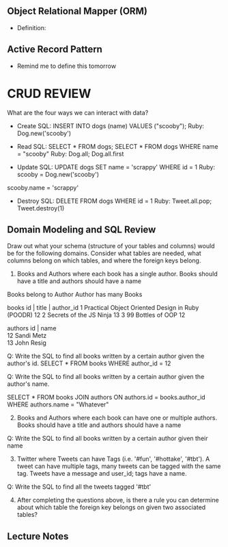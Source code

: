 ## Object Relational Mapper (ORM)

+ Definition:

## Active Record Pattern
- Remind me to define this tomorrow

# CRUD REVIEW
What are the four ways we can interact with data?


* Create
SQL: INSERT INTO dogs (name) VALUES ("scooby");
Ruby: Dog.new('scooby')

* Read
SQL: SELECT * FROM dogs; SELECT * FROM dogs WHERE name = "scooby"
Ruby: Dog.all; Dog.all.first



* Update
SQL: UPDATE dogs SET name  = 'scrappy' WHERE id = 1
Ruby:  scooby = Dog.new('scooby')

scooby.name = 'scrappy'


* Destroy
SQL: DELETE FROM dogs WHERE id = 1
Ruby:  Tweet.all.pop; Tweet.destroy(1)



## Domain Modeling and SQL Review

Draw out what your schema (structure of your tables and columns) would be for the following domains. Consider what tables are needed, what columns belong on which tables, and where the foreign keys belong.

1. Books and Authors where each book has a single author. Books should have a title and authors should have a name

Books belong to Author
Author has many Books

books
id | title                                            | author_id
1   Practical Object Oriented Design in Ruby (POODR)   12
2   Secrets of the JS Ninja                            13
3   99 Bottles of OOP                                  12


authors
id | name         
12   Sandi Metz                  
13  John Resig        

Q: Write the SQL to find all books written by a certain author given the author's id.
SELECT * FROM books WHERE author_id = 12

Q: Write the SQL to find all books written by a certain author given the author's name.

SELECT * FROM books JOIN authors ON authors.id = books.author_id WHERE authors.name = "Whatever"



2. Books and Authors where each book can have one or multiple authors. Books should have a title and authors should have a name


Q: Write the SQL to find all books written by a certain author given their name


3. Twitter where Tweets can have Tags (i.e. '#fun', '#hottake', '#tbt'). A tweet can have multiple tags, many tweets can be tagged with the same tag. Tweets have a message and user_id; tags have a name.


Q: Write the SQL to find all the tweets tagged '#tbt'


4. After completing the questions above, is there a rule you can determine about which table the foreign key belongs on given two associated tables?



## Lecture Notes
